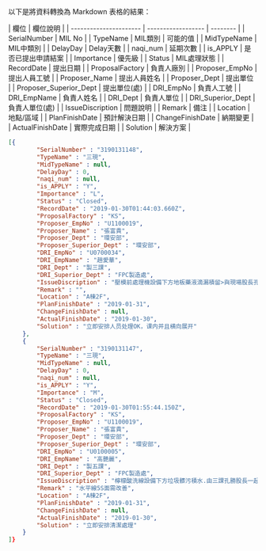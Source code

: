 以下是將資料轉換為 Markdown 表格的結果：

| 欄位                   | 欄位說明           |
| ---------------------- | ------------------ | -------- |
| SerialNumber           | MIL No             |
| TypeName               | MIL類別            | 可能的值 |
| MidTypeName            | MIL中類別          |
| DelayDay               | Delay天數          |
| naqi_num               | 延期次數           |
| is_APPLY               | 是否已提出申請結案 |
| Importance             | 優先級             |
| Status                 | MIL處理狀態        |
| RecordDate             | 提出日期           |
| ProposalFactory        | 負責人廠別         |
| Proposer_EmpNo         | 提出人員工號       |
| Proposer_Name          | 提出人員姓名       |
| Proposer_Dept          | 提出單位           |
| Proposer_Superior_Dept | 提出單位(處)       |
| DRI_EmpNo              | 負責人工號         |
| DRI_EmpName            | 負責人姓名         |
| DRI_Dept               | 負責人單位         |
| DRI_Superior_Dept      | 負責人單位(處)     |
| IssueDiscription       | 問題說明           |
| Remark                 | 備注               |
| Location               | 地點/區域          |
| PlanFinishDate         | 預計解決日期       |
| ChangeFinishDate       | 納期變更           |
| ActualFinishDate       | 實際完成日期       |
| Solution               | 解決方案           |

```json
[{
		"SerialNumber" : "3190131148",
		"TypeName" : "三現",
		"MidTypeName" : null,
		"DelayDay" : 0,
		"naqi_num" : null,
		"is_APPLY" : "Y",
		"Importance" : "L",
		"Status" : "Closed",
		"RecordDate" : "2019-01-30T01:44:03.660Z",
		"ProposalFactory" : "KS",
		"Proposer_EmpNo" : "U1100019",
		"Proposer_Name" : "張富貴",
		"Proposer_Dept" : "環安部",
		"Proposer_Superior_Dept" : "環安部",
		"DRI_EmpNo" : "U0700034",
		"DRI_EmpName" : "趙愛華",
		"DRI_Dept" : "製三課",
		"DRI_Superior_Dept" : "FPC製造處",
		"IssueDiscription" : "壓模前處理機設備下方地板藥液滴漏積留>與現場股長孔勝三現後.指示改善進行中.",
		"Remark" : "",
		"Location" : "A棟2F",
		"PlanFinishDate" : "2019-01-31",
		"ChangeFinishDate" : null,
		"ActualFinishDate" : "2019-01-30",
		"Solution" : "立即安排人员处理OK，课内并且横向展开"
	},
	{
		"SerialNumber" : "3190131147",
		"TypeName" : "三現",
		"MidTypeName" : null,
		"DelayDay" : 0,
		"naqi_num" : null,
		"is_APPLY" : "Y",
		"Importance" : "M",
		"Status" : "Closed",
		"RecordDate" : "2019-01-30T01:55:44.150Z",
		"ProposalFactory" : "KS",
		"Proposer_EmpNo" : "U1100019",
		"Proposer_Name" : "張富貴",
		"Proposer_Dept" : "環安部",
		"Proposer_Superior_Dept" : "環安部",
		"DRI_EmpNo" : "U0100005",
		"DRI_EmpName" : "高艷麗",
		"DRI_Dept" : "製五課",
		"DRI_Superior_Dept" : "FPC製造處",
		"IssueDiscription" : "檸檬酸洗線設備下方垃圾髒污積水.由三課孔勝股長一起三現.指示協助通知三課改善進行中",
		"Remark" : "水平線5S面需改善",
		"Location" : "A棟2F",
		"PlanFinishDate" : "2019-01-31",
		"ChangeFinishDate" : null,
		"ActualFinishDate" : "2019-01-30",
		"Solution" : "立即安排清潔處理"
	}
]}
```
